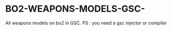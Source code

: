 # BO2-WEAPONS-MODELS-GSC-
All weapons models on bo2 in GSC. PS : you need a gsc injector or compiler
